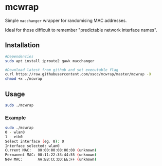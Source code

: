 # mcwrap
Simple `macchanger` wrapper for randomising MAC addresses.

Ideal for those difficult to remember "predictable network interface names".

## Installation
```bash
#Dependencies
sudo apt install iproute2 gawk macchanger

#Download latest from github and set executable flag
curl https://raw.githubusercontent.com/xsoc/mcwrap/master/mcwrap -O
chmod +x ./mcwrap
```

## Usage
```bash
sudo ./mcwrap
```

### Example
```bash
sudo ./mcwrap
0 - wlan0
1 - eth0
Select interface (eg. 0): 0
Interface selected: wlan0
Current MAC:   00:00:00:00:00:00 (unknown)
Permanent MAC: 00:11:22:33:44:55 (unknown)
New MAC:       AA:BB:CC:DD:EE:FF (unknown)
```
